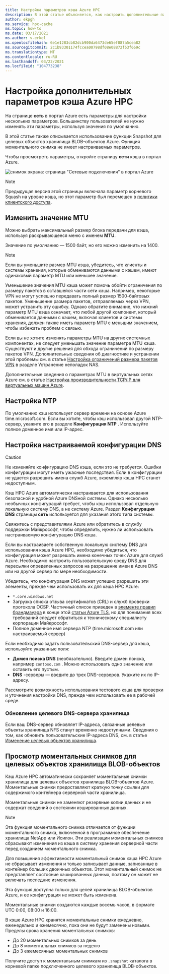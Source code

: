 ```yaml
---
title: Настройка параметров кэша Azure HPC
description: В этой статье объясняется, как настроить дополнительные параметры для кэша, например MTU, настраиваемую конфигурацию NTP и DNS, а также как получить доступ к Экспресс-моментальным снимкам из целевых объектов хранилища BLOB-объектов Azure.
author: ekpgh
ms.service: hpc-cache
ms.topic: how-to
ms.date: 03/17/2021
ms.author: v-erkel
ms.openlocfilehash: 6e1e1283cb82dcb900da6473de65ef087a5cea82
ms.sourcegitcommit: 2c1b93301174fccea00798df08e08872f53f669c
ms.translationtype: MT
ms.contentlocale: ru-RU
ms.lasthandoff: 03/22/2021
ms.locfileid: "104773238"
---
```

# <a name="configure-additional-azure-hpc-cache-settings"></a>Настройка дополнительных параметров кэша Azure HPC

На странице **сеть** в портал Azure есть параметры для настройки нескольких параметров. Большинству пользователей не нужно изменять эти параметры, используя значения по умолчанию.

В этой статье также описывается использование функции Snapshot для целевых объектов хранилища BLOB-объектов Azure. Функция моментального снимка не имеет настраиваемых параметров.

Чтобы просмотреть параметры, откройте страницу **сети** кэша в портал Azure.

![снимок экрана: страница "Сетевые подключения" в портал Azure](media/networking-page.png)

> [!NOTE]
> Предыдущая версия этой страницы включала параметр корневого Squash на уровне кэша, но этот параметр был перемещен в [политики клиентского доступа](access-policies.md).

<!-- >> [!TIP]
> The [Managing Azure HPC Cache video](https://azure.microsoft.com/resources/videos/managing-hpc-cache/) shows the networking page and its settings. -->

## <a name="adjust-mtu-value"></a>Изменить значение MTU
<!-- linked from troubleshoot-nas article -->

Можно выбрать максимальный размер блока передачи для кэша, используя раскрывающееся меню с именем **MTU**.

Значение по умолчанию — 1500 байт, но его можно изменить на 1400.

> [!NOTE]
> Если вы уменьшите размер MTU кэша, убедитесь, что клиенты и системы хранения, которые обмениваются данными с кэшем, имеют одинаковый параметр MTU или меньшее значение.

Уменьшение значения MTU кэша может помочь обойти ограничения по размеру пакетов в оставшейся части сети кэша. Например, некоторые VPN не могут успешно передавать полный размер 1500-байтовых пакетов. Уменьшение размера пакетов, отправляемых через VPN, может устранить эту ошибку. Однако обратите внимание, что нижний параметр MTU кэша означает, что любой другой компонент, который обменивается данными с кэшем, включая клиентов и системы хранения, должен также иметь параметр MTU с меньшим значением, чтобы избежать проблем с связью.

Если вы не хотите изменять параметры MTU на других системных компонентах, не следует уменьшать значение параметра MTU кэша. Существуют и другие решения для обхода ограничений по размеру пакетов VPN. Дополнительные сведения об диагностике и устранении этой проблемы см. в статье [Настройка ограничений размера пакетов VPN](troubleshoot-nas.md#adjust-vpn-packet-size-restrictions) в разделе Устранение неполадок NAS.

Дополнительные сведения о параметрах MTU в виртуальных сетях Azure см. в статье [Настройка производительности TCP/IP для виртуальных машин Azure](../virtual-network/virtual-network-tcpip-performance-tuning.md).

## <a name="customize-ntp"></a>Настройка NTP

По умолчанию кэш использует сервер времени на основе Azure time.microsoft.com. Если вы хотите, чтобы кэш использовал другой NTP-сервер, укажите его в разделе **Конфигурация NTP** . Используйте полное доменное имя или IP-адрес.

## <a name="set-a-custom-dns-configuration"></a>Настройка настраиваемой конфигурации DNS

> [!CAUTION]
> Не изменяйте конфигурацию DNS кэша, если это не требуется. Ошибки конфигурации могут иметь ужасные последствия. Если в конфигурации не удается разрешить имена служб Azure, экземпляр кэша HPC станет недоступным.

Кэш HPC Azure автоматически настраивается для использования безопасной и удобной Azure DNSной системы. Однако несколько необычных конфигураций требует, чтобы кэш использовал отдельную локальную систему DNS, а не систему Azure. Раздел **Конфигурация DNS** страницы **сеть** используется для указания этого типа системы.

Свяжитесь с представителями Azure или обратитесь в службу поддержки Майкрософт, чтобы определить, нужно ли использовать настраиваемую конфигурацию DNS кэша.

Если вы настраиваете собственную локальную систему DNS для использования кэша Azure HPC, необходимо убедиться, что конфигурация может разрешать имена конечных точек Azure для служб Azure. Необходимо настроить пользовательскую среду DNS для пересылки определенных запросов на разрешение имен в Azure DNS или на другой сервер по мере необходимости.

Убедитесь, что конфигурация DNS может успешно разрешить эти элементы, прежде чем использовать их для кэша HPC Azure:

* ``*.core.windows.net``
* Загрузка списка отзыва сертификатов (CRL) и служб проверки протокола OCSP. Частичный список приведен в [элементе правил брандмауэра](../security/fundamentals/tls-certificate-changes.md#will-this-change-affect-me) в конце этой [статьи Azure TLS](../security/fundamentals/tls-certificate-changes.md), но для понимания всех требований следует обратиться к техническому специалисту корпорации Майкрософт.
* Полное доменное имя сервера NTP (time.microsoft.com или настраиваемый сервер)

Если необходимо задать пользовательский DNS-сервер для кэша, используйте указанные поля:

* **Домен поиска DNS** (необязательно). Введите домен поиска, например ``contoso.com`` . Можно использовать одно значение или оставить его пустым.
* **DNS** -серверы — введите до трех DNS-серверов. Укажите их по IP-адресу.

<!-- 
  > [!NOTE]
  > The cache will use only the first DNS server it successfully finds. -->

Рассмотрите возможность использования тестового кэша для проверки и уточнения настройки DNS, прежде чем использовать ее в рабочей среде.

### <a name="refresh-storage-target-dns"></a>Обновление целевого DNS-сервера хранилища

Если ваш DNS-сервер обновляет IP-адреса, связанные целевые объекты хранилища NFS станут временно недоступными. Сведения о том, как обновить пользовательские IP-адреса DNS, см. в статье [Изменение целевых объектов хранилища](hpc-cache-edit-storage.md#update-ip-address-custom-dns-configurations-only).

## <a name="view-snapshots-for-blob-storage-targets"></a>Просмотр моментальных снимков для целевых объектов хранилища BLOB-объектов

Кэш Azure HPC автоматически сохраняет моментальные снимки хранилища для целевых объектов хранилища BLOB-объектов Azure. Моментальные снимки предоставляют краткую точку ссылки для содержимого контейнера серверной части хранилища.

Моментальные снимки не заменяют резервные копии данных и не содержат сведений о состоянии кэшированных данных.

> [!NOTE]
> Эта функция моментального снимка отличается от функции моментального снимка, включенной в программное обеспечение хранилища NetApp или Исилон. Эти реализации моментальных снимков сбрасывают изменения из кэша в систему хранения серверной части перед созданием моментального снимка.
>
> Для повышения эффективности моментальный снимок кэша HPC Azure не сбрасывает изменения и только записывает данные, записанные в контейнер больших двоичных объектов. Этот моментальный снимок не представляет состояние кэшированных данных, поэтому он может не включать последние изменения.

Эта функция доступна только для целей хранилища BLOB-объектов Azure, и ее конфигурация не может быть изменена.

Моментальные снимки создаются каждые восемь часов, в формате UTC 0:00, 08:00 и 16:00.

В кэше Azure HPC хранятся моментальные снимки ежедневно, еженедельно и ежемесячно, пока они не будут заменены новыми. Пределы срока хранения моментальных снимков:

* До 20 моментальных снимков за день
* До 8 моментальных снимков за неделю
* До 3 ежемесячных моментальных снимков

Получите доступ к моментальным снимкам из `.snapshot` каталога в корневой папке подключенного целевого хранилища BLOB-объектов.
